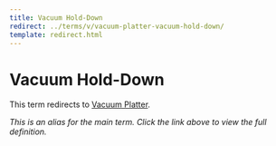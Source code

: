 ```yaml
---
title: Vacuum Hold-Down
redirect: ../terms/v/vacuum-platter-vacuum-hold-down/
template: redirect.html
---
```


# Vacuum Hold-Down

This term redirects to [Vacuum Platter](../terms/v/vacuum-platter-vacuum-hold-down/).

*This is an alias for the main term. Click the link above to view the full definition.*
